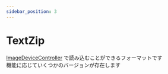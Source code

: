 ```yaml
---
sidebar_position: 3
---
```

# TextZip
[ImageDeviceController](/docs/ImageDeviceController/) で読み込むことができるフォーマットです  
機能に応じていくつかのバージョンが存在します

